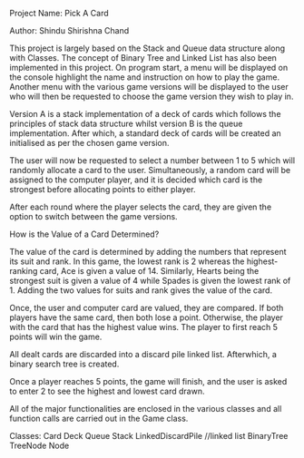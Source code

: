 Project Name: Pick A Card

Author: Shindu Shirishna Chand

This project is largely based on the Stack and Queue data structure along with Classes. The concept of Binary Tree and Linked List has also been implemented in this project. On program start, a menu will be displayed on the console highlight the name and instruction on how to play the game. Another menu with the various game versions will be displayed to the user who will then be requested to choose the game version they wish to play in.

Version A is a stack implementation of a deck of cards which follows the principles of stack data structure whilst version B is the queue implementation. After which, a standard deck of cards will be created an initialised as per the chosen game version.

The user will now be requested to select a number between 1 to 5 which will randomly allocate a card to the user. Simultaneously, a random card will be assigned to the computer player, and it is decided which card is the strongest before allocating points to either player.

After each round where the player selects the card, they are given the option to switch between the game versions.

How is the Value of a Card Determined?

The value of the card is determined by adding the numbers that represent its suit and rank. In this game, the lowest rank is 2 whereas the highest-ranking card, Ace is given a value of 14. Similarly, Hearts being the strongest suit is given a value of 4 while Spades is given the lowest rank of 1. Adding the two values for suits and rank gives the value of the card.

Once, the user and computer card are valued, they are compared. If both players have the same card, then both lose a point. Otherwise, the player with the card that has the highest value wins. The player to first reach 5 points will win the game.

All dealt cards are discarded into a discard pile linked list. Afterwhich, a binary search tree is created.

Once a player reaches 5 points, the game will finish, and the user is asked to enter 2 to see the highest and lowest card drawn.

All of the major functionalities are enclosed in the various classes and all function calls are carried out in the Game class.

Classes: Card Deck Queue Stack LinkedDiscardPile //linked list BinaryTree TreeNode Node
